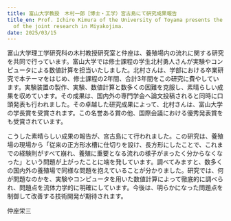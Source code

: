 ```yaml
---
title: 富山大学教授　木村一郎［博士・工学）宮古島にて研究成果報告
title_en: Prof. Ichiro Kimura of the University of Toyama presents the results
  of the joint research in Miyakojima.
date: 2025/03/15
---
```

富山大学理工学研究科の木村教授研究室と仲座は、養殖場内の流れに関する研究を共同で行っています。富山大学では修士課程の学生北村勇人さんが実験やコンピュータによる数値計算を担当いたしました。北村さんは、学部における卒業研究で本テーマをはじめ、修士課程の2年間、合計3年間をこの研究に費やしています。実験装置の製作、実験、数値計算と数多くの困難を克服し、素晴らしい成果を収めています。その成果は、国内外の専門学会へ論文投稿されると同時に口頭発表も行われました。その卓越した研究成果によって、北村さんは、富山大学の学長賞を受賞されます。この名誉ある賞の他、国際会議における優秀発表賞をも受賞されています。

こうした素晴らしい成果の報告が、宮古島にて行われました。この研究は、養殖場の現場から「従来の正方形水槽に仕切りを設け、長方形にしたことで、これまでの経験則がすべて崩れ、養殖に重要となる流れの様子がまったく分からなくなった」という問題が上がったことに端を発しています。調べてみますと、数多くの国内外の養殖場で同様な問題を抱えていることが分かりました。研究では、何が問題なのかを、実験やコンピュータを用いた数値計算によって徹底的に調べられ、問題点を流体力学的に明確にしています。今後は、明らかになった問題点を制御して改善する技術開発が期待されます。

仲座栄三
